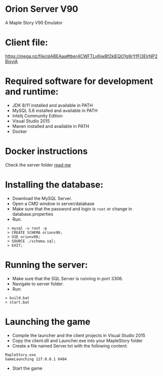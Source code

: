 # Orion Server V90
A Maple Story V90 Emulator

# Client file:
https://mega.nz/file/qIABEAaa#tber4CWFTLv6iwBf2klEQO1g9rYfFl3EIrNP2BjsyjA

# Required software for development and runtime: 
- JDK 8/11 installed and available in PATH
- MySQL 5.6 installed and available in PATH
- Intelij Community Edition
- Visual Studio 2015
- Maven installed and available in PATH
- Docker

# Docker instructions

Check the server folder [read me](server/README.md)

# Installing the database:
- Download the MySQL Server.
- Open a CMD window in server/database 
- Make sure that the password and login is `root` or change in database.properties 
- Run:
```
 > mysql -u root -p
 > CREATE SCHEMA orionv90;
 > USE orionv90;
 > SOURCE ./schema.sql;
 > EXIT;
```

# Running the server:
- Make sure that the SQL Server is running in port 3306.
- Navigate to server folder.
- Run:
```
> build.bat
> start.bat
```

# Launching the game
- Compile the launcher and the client projects in Visual Studio 2015
- Copy the client.dll and Launcher.exe into your MapleStory folder
- Create a file named Server.txt with the following content:
```
MapleStory.exe
GameLaunching 127.0.0.1 8484
```
- Start the game
